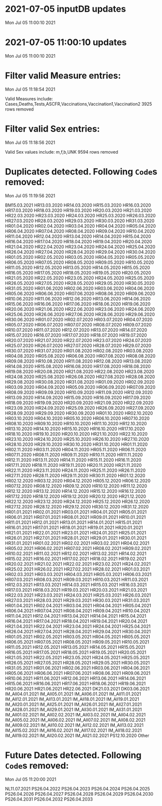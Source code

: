 
# 2021-07-05 inputDB updates 
 Mon Jul 05 11:00:10 2021 


# 2021-07-05 11:00:10 updates 
 Mon Jul 05 11:00:10 2021 


# Filter valid Measure entries: 
 Mon Jul 05 11:18:54 2021 

Valid Measures include: Cases,Deaths,Tests,ASCFR,Vaccinations,Vaccination1,Vaccination2
 3925 rows removed
# Filter valid Sex entries: 
 Mon Jul 05 11:18:56 2021 

Valid Sex values include: m,f,b,UNK
 9594 rows removed
# Duplicates detected. Following `Code`s removed: 
 Mon Jul 05 11:19:56 2021 

BM15.03.2021
HR13.03.2020
HR14.03.2020
HR15.03.2020
HR16.03.2020
HR17.03.2020
HR18.03.2020
HR19.03.2020
HR20.03.2020
HR21.03.2020
HR22.03.2020
HR23.03.2020
HR24.03.2020
HR25.03.2020
HR26.03.2020
HR27.03.2020
HR28.03.2020
HR29.03.2020
HR30.03.2020
HR31.03.2020
HR01.04.2020
HR02.04.2020
HR03.04.2020
HR04.04.2020
HR05.04.2020
HR06.04.2020
HR07.04.2020
HR08.04.2020
HR09.04.2020
HR10.04.2020
HR11.04.2020
HR12.04.2020
HR13.04.2020
HR14.04.2020
HR15.04.2020
HR16.04.2020
HR17.04.2020
HR18.04.2020
HR19.04.2020
HR20.04.2020
HR21.04.2020
HR22.04.2020
HR23.04.2020
HR24.04.2020
HR25.04.2020
HR26.04.2020
HR27.04.2020
HR28.04.2020
HR29.04.2020
HR30.04.2020
HR01.05.2020
HR02.05.2020
HR03.05.2020
HR04.05.2020
HR05.05.2020
HR06.05.2020
HR07.05.2020
HR08.05.2020
HR09.05.2020
HR10.05.2020
HR11.05.2020
HR12.05.2020
HR13.05.2020
HR14.05.2020
HR15.05.2020
HR16.05.2020
HR17.05.2020
HR18.05.2020
HR19.05.2020
HR20.05.2020
HR21.05.2020
HR22.05.2020
HR23.05.2020
HR24.05.2020
HR25.05.2020
HR26.05.2020
HR27.05.2020
HR28.05.2020
HR29.05.2020
HR30.05.2020
HR31.05.2020
HR01.06.2020
HR02.06.2020
HR03.06.2020
HR04.06.2020
HR05.06.2020
HR06.06.2020
HR07.06.2020
HR08.06.2020
HR09.06.2020
HR10.06.2020
HR11.06.2020
HR12.06.2020
HR13.06.2020
HR14.06.2020
HR15.06.2020
HR16.06.2020
HR17.06.2020
HR18.06.2020
HR19.06.2020
HR20.06.2020
HR21.06.2020
HR22.06.2020
HR23.06.2020
HR24.06.2020
HR25.06.2020
HR26.06.2020
HR27.06.2020
HR28.06.2020
HR29.06.2020
HR30.06.2020
HR01.07.2020
HR02.07.2020
HR03.07.2020
HR04.07.2020
HR05.07.2020
HR06.07.2020
HR07.07.2020
HR08.07.2020
HR09.07.2020
HR10.07.2020
HR11.07.2020
HR12.07.2020
HR13.07.2020
HR14.07.2020
HR15.07.2020
HR16.07.2020
HR17.07.2020
HR18.07.2020
HR19.07.2020
HR20.07.2020
HR21.07.2020
HR22.07.2020
HR23.07.2020
HR24.07.2020
HR25.07.2020
HR26.07.2020
HR27.07.2020
HR28.07.2020
HR29.07.2020
HR30.07.2020
HR31.07.2020
HR01.08.2020
HR02.08.2020
HR03.08.2020
HR04.08.2020
HR05.08.2020
HR06.08.2020
HR07.08.2020
HR08.08.2020
HR09.08.2020
HR10.08.2020
HR11.08.2020
HR12.08.2020
HR13.08.2020
HR14.08.2020
HR15.08.2020
HR16.08.2020
HR17.08.2020
HR18.08.2020
HR19.08.2020
HR20.08.2020
HR21.08.2020
HR22.08.2020
HR23.08.2020
HR24.08.2020
HR25.08.2020
HR26.08.2020
HR27.08.2020
HR28.08.2020
HR29.08.2020
HR30.08.2020
HR31.08.2020
HR01.09.2020
HR02.09.2020
HR03.09.2020
HR04.09.2020
HR05.09.2020
HR06.09.2020
HR07.09.2020
HR08.09.2020
HR09.09.2020
HR10.09.2020
HR11.09.2020
HR12.09.2020
HR13.09.2020
HR14.09.2020
HR15.09.2020
HR16.09.2020
HR17.09.2020
HR18.09.2020
HR19.09.2020
HR20.09.2020
HR21.09.2020
HR22.09.2020
HR23.09.2020
HR24.09.2020
HR25.09.2020
HR26.09.2020
HR27.09.2020
HR28.09.2020
HR29.09.2020
HR30.09.2020
HR01.10.2020
HR02.10.2020
HR03.10.2020
HR04.10.2020
HR05.10.2020
HR06.10.2020
HR07.10.2020
HR08.10.2020
HR09.10.2020
HR10.10.2020
HR11.10.2020
HR12.10.2020
HR13.10.2020
HR14.10.2020
HR15.10.2020
HR16.10.2020
HR17.10.2020
HR18.10.2020
HR19.10.2020
HR20.10.2020
HR21.10.2020
HR22.10.2020
HR23.10.2020
HR24.10.2020
HR25.10.2020
HR26.10.2020
HR27.10.2020
HR28.10.2020
HR29.10.2020
HR30.10.2020
HR31.10.2020
HR01.11.2020
HR02.11.2020
HR03.11.2020
HR04.11.2020
HR05.11.2020
HR06.11.2020
HR07.11.2020
HR08.11.2020
HR09.11.2020
HR10.11.2020
HR11.11.2020
HR12.11.2020
HR13.11.2020
HR14.11.2020
HR15.11.2020
HR16.11.2020
HR17.11.2020
HR18.11.2020
HR19.11.2020
HR20.11.2020
HR21.11.2020
HR22.11.2020
HR23.11.2020
HR24.11.2020
HR25.11.2020
HR26.11.2020
HR27.11.2020
HR28.11.2020
HR29.11.2020
HR30.11.2020
HR01.12.2020
HR02.12.2020
HR03.12.2020
HR04.12.2020
HR05.12.2020
HR06.12.2020
HR07.12.2020
HR08.12.2020
HR09.12.2020
HR10.12.2020
HR11.12.2020
HR12.12.2020
HR13.12.2020
HR14.12.2020
HR15.12.2020
HR16.12.2020
HR17.12.2020
HR18.12.2020
HR19.12.2020
HR20.12.2020
HR21.12.2020
HR22.12.2020
HR23.12.2020
HR24.12.2020
HR25.12.2020
HR26.12.2020
HR27.12.2020
HR28.12.2020
HR29.12.2020
HR30.12.2020
HR31.12.2020
HR01.01.2021
HR02.01.2021
HR03.01.2021
HR04.01.2021
HR05.01.2021
HR06.01.2021
HR07.01.2021
HR08.01.2021
HR09.01.2021
HR10.01.2021
HR11.01.2021
HR12.01.2021
HR13.01.2021
HR14.01.2021
HR15.01.2021
HR16.01.2021
HR17.01.2021
HR18.01.2021
HR19.01.2021
HR20.01.2021
HR21.01.2021
HR22.01.2021
HR23.01.2021
HR24.01.2021
HR25.01.2021
HR26.01.2021
HR27.01.2021
HR28.01.2021
HR29.01.2021
HR30.01.2021
HR31.01.2021
HR01.02.2021
HR02.02.2021
HR03.02.2021
HR04.02.2021
HR05.02.2021
HR06.02.2021
HR07.02.2021
HR08.02.2021
HR09.02.2021
HR10.02.2021
HR11.02.2021
HR12.02.2021
HR13.02.2021
HR14.02.2021
HR15.02.2021
HR16.02.2021
HR17.02.2021
HR18.02.2021
HR19.02.2021
HR20.02.2021
HR21.02.2021
HR22.02.2021
HR23.02.2021
HR24.02.2021
HR25.02.2021
HR26.02.2021
HR27.02.2021
HR28.02.2021
HR01.03.2021
HR02.03.2021
HR03.03.2021
HR04.03.2021
HR05.03.2021
HR06.03.2021
HR07.03.2021
HR08.03.2021
HR09.03.2021
HR10.03.2021
HR11.03.2021
HR12.03.2021
HR13.03.2021
HR14.03.2021
HR15.03.2021
HR16.03.2021
HR17.03.2021
HR18.03.2021
HR19.03.2021
HR20.03.2021
HR21.03.2021
HR22.03.2021
HR23.03.2021
HR24.03.2021
HR25.03.2021
HR26.03.2021
HR27.03.2021
HR28.03.2021
HR29.03.2021
HR30.03.2021
HR31.03.2021
HR01.04.2021
HR02.04.2021
HR03.04.2021
HR04.04.2021
HR05.04.2021
HR06.04.2021
HR07.04.2021
HR08.04.2021
HR09.04.2021
HR10.04.2021
HR11.04.2021
HR12.04.2021
HR13.04.2021
HR14.04.2021
HR15.04.2021
HR16.04.2021
HR17.04.2021
HR18.04.2021
HR19.04.2021
HR20.04.2021
HR21.04.2021
HR22.04.2021
HR23.04.2021
HR24.04.2021
HR25.04.2021
HR26.04.2021
HR27.04.2021
HR28.04.2021
HR29.04.2021
HR30.04.2021
HR01.05.2021
HR02.05.2021
HR03.05.2021
HR04.05.2021
HR05.05.2021
HR06.05.2021
HR07.05.2021
HR08.05.2021
HR09.05.2021
HR10.05.2021
HR11.05.2021
HR12.05.2021
HR13.05.2021
HR14.05.2021
HR15.05.2021
HR16.05.2021
HR17.05.2021
HR18.05.2021
HR19.05.2021
HR20.05.2021
HR21.05.2021
HR22.05.2021
HR23.05.2021
HR24.05.2021
HR25.05.2021
HR26.05.2021
HR27.05.2021
HR28.05.2021
HR29.05.2021
HR30.05.2021
HR31.05.2021
HR01.06.2021
HR02.06.2021
HR03.06.2021
HR04.06.2021
HR05.06.2021
HR06.06.2021
HR07.06.2021
HR08.06.2021
HR09.06.2021
HR10.06.2021
HR11.06.2021
HR12.06.2021
HR13.06.2021
HR14.06.2021
HR15.06.2021
HR16.06.2021
HR17.06.2021
HR18.06.2021
HR19.06.2021
HR20.06.2021
HR21.06.2021
HR22.06.2021
DK21.03.2021
DK03.06.2021
IM_All04.01.2021
IM_All05.01.2021
IM_All06.01.2021
IM_All11.01.2021
IM_All12.01.2021
IM_All13.01.2021
IM_All18.01.2021
IM_All19.01.2021
IM_All20.01.2021
IM_All25.01.2021
IM_All26.01.2021
IM_All27.01.2021
IM_All28.01.2021
IM_All29.01.2021
IM_All30.01.2021
IM_All31.01.2021
IM_All01.02.2021
IM_All02.02.2021
IM_All03.02.2021
IM_All04.02.2021
IM_All05.02.2021
IM_All06.02.2021
IM_All07.02.2021
IM_All08.02.2021
IM_All09.02.2021
IM_All10.02.2021
IM_All12.02.2021
IM_All13.02.2021
IM_All15.02.2021
IM_All16.02.2021
IM_All17.02.2021
IM_All18.02.2021
IM_All19.02.2021
IM_All20.02.2021
IM_All21.02.2021
PS12.10.2020
Other
# Future Dates detected. Following `Code`s removed: 
 Mon Jul 05 11:20:00 2021 

NL11.07.2021
PS26.04.2022
PS26.04.2023
PS26.04.2024
PS26.04.2025
PS26.04.2026
PS26.04.2027
PS26.04.2028
PS26.04.2029
PS26.04.2030
PS26.04.2031
PS26.04.2032
PS26.04.2033